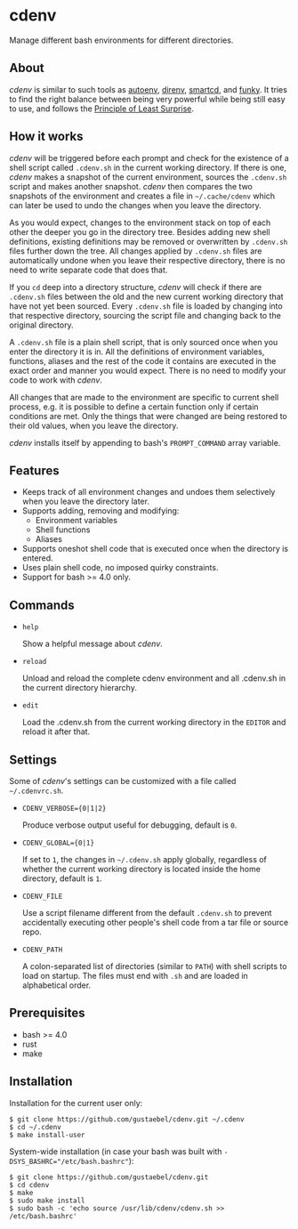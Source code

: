 # cdenv

Manage different bash environments for different directories.


## About

*cdenv* is similar to such tools as
[autoenv](https://github.com/kennethreitz/autoenv),
[direnv](https://direnv.net), [smartcd](https://github.com/cxreg/smartcd), and
[funky](https://github.com/bbugyi200/funky).
It tries to find the right balance between being very powerful while being
still easy to use, and follows the
[Principle of Least Surprise](https://en.wikipedia.org/wiki/Principle_of_least_astonishment).


## How it works

*cdenv* will be triggered before each prompt and check for the existence of a
shell script called `.cdenv.sh` in the current working directory. If there is
one, *cdenv* makes a snapshot of the current environment, sources the
`.cdenv.sh` script and makes another snapshot. *cdenv* then compares the two
snapshots of the environment and creates a file in `~/.cache/cdenv` which can
later be used to undo the changes when you leave the directory.

As you would expect, changes to the environment stack on top of each other the
deeper you go in the directory tree. Besides adding new shell definitions,
existing definitions may be removed or overwritten by `.cdenv.sh` files further
down the tree. All changes applied by `.cdenv.sh` files are automatically
undone when you leave their respective directory, there is no need to write
separate code that does that.

If you `cd` deep into a directory structure, *cdenv* will check if there are
`.cdenv.sh` files between the old and the new current working directory that
have not yet been sourced. Every `.cdenv.sh` file is loaded by changing into
that respective directory, sourcing the script file and changing back to the
original directory.

A `.cdenv.sh` file is a plain shell script, that is only sourced once when you
enter the directory it is in. All the definitions of environment variables,
functions, aliases and the rest of the code it contains are executed in the
exact order and manner you would expect. There is no need to modify your code
to work with *cdenv*.

All changes that are made to the environment are specific to current shell
process, e.g. it is possible to define a certain function only if certain
conditions are met. Only the things that were changed are being restored to
their old values, when you leave the directory.

*cdenv* installs itself by appending to bash's `PROMPT_COMMAND` array variable.


## Features

* Keeps track of all environment changes and undoes them selectively when you
  leave the directory later.
* Supports adding, removing and modifying:
    * Environment variables
    * Shell functions
    * Aliases
* Supports oneshot shell code that is executed once when the directory is entered.
* Uses plain shell code, no imposed quirky constraints.
* Support for bash >= 4.0 only.


## Commands


* `help`

    Show a helpful message about *cdenv*.

* `reload`

    Unload and reload the complete cdenv environment and all .cdenv.sh in the
    current directory hierarchy.

* `edit`

    Load the .cdenv.sh from the current working directory in the `EDITOR` and
    reload it after that.


## Settings

Some of *cdenv*'s settings can be customized with a file called `~/.cdenvrc.sh`.

* `CDENV_VERBOSE={0|1|2}`

    Produce verbose output useful for debugging, default is `0`.

* `CDENV_GLOBAL={0|1}`

    If set to `1`, the changes in `~/.cdenv.sh` apply globally, regardless of
    whether the current working directory is located inside the home directory,
    default is `1`.

* `CDENV_FILE`

    Use a script filename different from the default `.cdenv.sh` to prevent
    accidentally executing other people's shell code from a tar file or source
    repo.

* `CDENV_PATH`

    A colon-separated list of directories (similar to `PATH`) with shell
    scripts to load on startup. The files must end with `.sh` and are loaded in
    alphabetical order.


## Prerequisites

* bash >= 4.0
* rust
* make


## Installation

Installation for the current user only:

```console
$ git clone https://github.com/gustaebel/cdenv.git ~/.cdenv
$ cd ~/.cdenv
$ make install-user
```

System-wide installation (in case your bash was built with `-DSYS_BASHRC="/etc/bash.bashrc"`):

```console
$ git clone https://github.com/gustaebel/cdenv.git
$ cd cdenv
$ make
$ sudo make install
$ sudo bash -c 'echo source /usr/lib/cdenv/cdenv.sh >> /etc/bash.bashrc'
```
